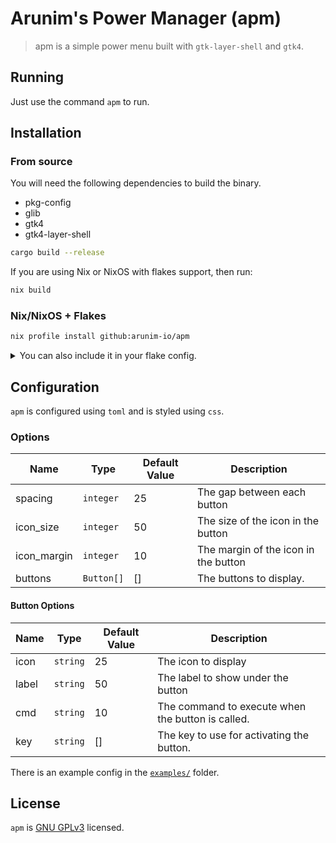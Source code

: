 # Arunim's Power Manager (apm)

<!-- TODO: Add screenshot -->

> apm is a simple power menu built with `gtk-layer-shell` and `gtk4`.

## Running

Just use the command `apm` to run.

## Installation

### From source

You will need the following dependencies to build the binary.

- pkg-config
- glib
- gtk4
- gtk4-layer-shell

```sh
cargo build --release
```

If you are using Nix or NixOS with flakes support, then run:

```sh
nix build
```

### Nix/NixOS + Flakes

```sh
nix profile install github:arunim-io/apm
```

<details>
<summary>
You can also include it in your flake config.
</summary>

Example:

```nix
{
    inputs = {
        nixpkgs.url = "github:nixos/nixpkgs/nixos-unstable";
        apm.url = "github:arunim-io/apm";
    };
}
```

</details>

## Configuration

`apm` is configured using `toml` and is styled using `css`.

### Options

| Name        | Type       | Default Value | Description                          |
| ----------- | ---------- | ------------- | ------------------------------------ |
| spacing     | `integer`  | 25            | The gap between each button          |
| icon_size   | `integer`  | 50            | The size of the icon in the button   |
| icon_margin | `integer`  | 10            | The margin of the icon in the button |
| buttons     | `Button[]` | []            | The buttons to display.              |

#### Button Options

| Name  | Type     | Default Value | Description                                       |
| ----- | -------- | ------------- | ------------------------------------------------- |
| icon  | `string` | 25            | The icon to display                               |
| label | `string` | 50            | The label to show under the button                |
| cmd   | `string` | 10            | The command to execute when the button is called. |
| key   | `string` | []            | The key to use for activating the button.         |

There is an example config in the [`examples/`](examples/) folder.

## License

`apm` is [GNU GPLv3](LICENSE) licensed.
